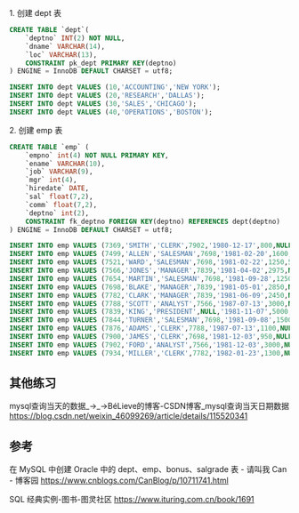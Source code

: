 1\. 创建 dept 表

```sql
CREATE TABLE `dept`(
    `deptno` INT(2) NOT NULL,
    `dname` VARCHAR(14),
    `loc` VARCHAR(13),
    CONSTRAINT pk_dept PRIMARY KEY(deptno)
) ENGINE = InnoDB DEFAULT CHARSET = utf8;

INSERT INTO dept VALUES (10,'ACCOUNTING','NEW YORK');
INSERT INTO dept VALUES (20,'RESEARCH','DALLAS');
INSERT INTO dept VALUES (30,'SALES','CHICAGO');
INSERT INTO dept VALUES (40,'OPERATIONS','BOSTON');
```

2\. 创建 emp 表

```sql
CREATE TABLE `emp` (
    `empno` int(4) NOT NULL PRIMARY KEY,
    `ename` VARCHAR(10),
    `job` VARCHAR(9),
    `mgr` int(4),
    `hiredate` DATE,
    `sal` float(7,2),
    `comm` float(7,2),
    `deptno` int(2),
    CONSTRAINT fk_deptno FOREIGN KEY(deptno) REFERENCES dept(deptno)
) ENGINE = InnoDB DEFAULT CHARSET = utf8;

INSERT INTO emp VALUES (7369,'SMITH','CLERK',7902,'1980-12-17',800,NULL,20);
INSERT INTO emp VALUES (7499,'ALLEN','SALESMAN',7698,'1981-02-20',1600,300,30);
INSERT INTO emp VALUES (7521,'WARD','SALESMAN',7698,'1981-02-22',1250,500,30);
INSERT INTO emp VALUES (7566,'JONES','MANAGER',7839,'1981-04-02',2975,NULL,20);
INSERT INTO emp VALUES (7654,'MARTIN','SALESMAN',7698,'1981-09-28',1250,1400,30);
INSERT INTO emp VALUES (7698,'BLAKE','MANAGER',7839,'1981-05-01',2850,NULL,30);
INSERT INTO emp VALUES (7782,'CLARK','MANAGER',7839,'1981-06-09',2450,NULL,10);
INSERT INTO emp VALUES (7788,'SCOTT','ANALYST',7566,'1987-07-13',3000,NULL,20);
INSERT INTO emp VALUES (7839,'KING','PRESIDENT',NULL,'1981-11-07',5000,NULL,10);
INSERT INTO emp VALUES (7844,'TURNER','SALESMAN',7698,'1981-09-08',1500,0,30);
INSERT INTO emp VALUES (7876,'ADAMS','CLERK',7788,'1987-07-13',1100,NULL,20);
INSERT INTO emp VALUES (7900,'JAMES','CLERK',7698,'1981-12-03',950,NULL,30);
INSERT INTO emp VALUES (7902,'FORD','ANALYST',7566,'1981-12-03',3000,NULL,20);
INSERT INTO emp VALUES (7934,'MILLER','CLERK',7782,'1982-01-23',1300,NULL,10);
```

## 其他练习

mysql查询当天的数据_→_→BéLieve的博客-CSDN博客_mysql查询当天日期数据
<https://blog.csdn.net/weixin_46099269/article/details/115520341>

## 参考

在 MySQL 中创建 Oracle 中的 dept、emp、bonus、salgrade 表 - 请叫我 Can - 博客园
<https://www.cnblogs.com/CanBlog/p/10711741.html>

SQL 经典实例-图书-图灵社区
<https://www.ituring.com.cn/book/1691>
